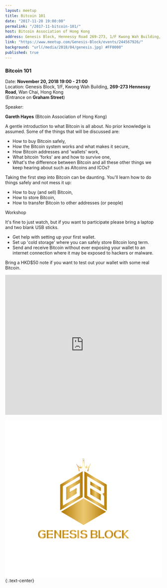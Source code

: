 ```yaml
---
layout: meetup
title: Bitcoin 101
date: "2017-11-20 19:00:00"
permalink: "/2017-11-bitcoin-101/"
host: Bitcoin Association of Hong Kong
address: Genesis Block, Hennessy Road 269-273, 1/F Kwong Wah Building, Wan Chai, Hong Kong
link: "https://www.meetup.com/Genesis-Block/events/244567926/"
background: "url(/media/2018/04/genesis.jpg) #FF0000"
published: true
---
```


### Bitcoin 101

Date: **November 20, 2018 19:00 - 21:00**     
Location: Genesis Block, 1/F, Kwong Wah Building, **269-273 Hennessy Road**, Wan Chai, Hong Kong     
(Entrance on **Graham Street**)     

Speaker:

**Gareth Hayes** (Bitcoin Association of Hong Kong)

A gentle introduction to what Bitcoin is all about. No prior knowledge is assumed. Some of the things that will be discussed are:

- How to buy Bitcoin safely,
- How the Bitcoin system works and what makes it secure,
- How Bitcoin addresses and 'wallets' work,
- What bitcoin 'forks' are and how to survive one,
- What's the difference between Bitcoin and all these other things we keep hearing about such as Altcoins and ICOs?

Taking the first step into Bitcoin can be daunting. You'll learn how to do things safely and not mess it up:

- How to buy (and sell) Bitcoin,
- How to store Bitcoin,
- How to transfer Bitcoin to other addresses (or people)

Workshop

It's fine to just watch, but if you want to participate please bring a laptop and two blank USB sticks.

- Get help with setting up your first wallet.
- Set up 'cold storage' where you can safely store Bitcoin long term.
- Send and receive Bitcoin without ever exposing your wallet to an internet connection where it may be exposed to hackers or malware.

Bring a HKD$50 note if you want to test out your wallet with some real Bitcoin.

<iframe src="https://www.google.com/maps/embed?pb=!1m18!1m12!1m3!1d3691.9932653676724!2d114.1747875511664!3d22.278244949251395!2m3!1f0!2f0!3f0!3m2!1i1024!2i768!4f13.1!3m3!1m2!1s0x3404005a4bfcac6f%3A0x95cca13b19d1a45!2sGenesis+Block!5e0!3m2!1sen!2shk!4v1522848667292" width="100%" height="450" frameborder="0" style="border:0" allowfullscreen></iframe>

[![Genesis Block](/media/2018/04/gb_logo.png)](https://www.genesisblockhk.com/)
{:.text-center}
